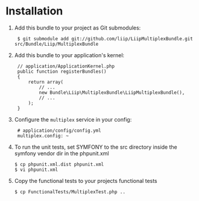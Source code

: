 Installation
============

  1. Add this bundle to your project as Git submodules:

          $ git submodule add git://github.com/liip/LiipMultiplexBundle.git src/Bundle/Liip/MultiplexBundle

  2. Add this bundle to your application's kernel:

          // application/ApplicationKernel.php
          public function registerBundles()
          {
              return array(
                  // ...
                  new Bundle\Liip\MultiplexBundle\LiipMultiplexBundle(),
                  // ...
              );
          }

  3. Configure the `multiplex` service in your config:

          # application/config/config.yml
          multiplex.config: ~

  4. To run the unit tests, set SYMFONY to the src directory inside the symfony vendor dir in the phpunit.xml

         $ cp phpunit.xml.dist phpunit.xml
         $ vi phpunit.xml

  5. Copy the functional tests to your projects functional tests

         $ cp FunctionalTests/MultiplexTest.php ..
